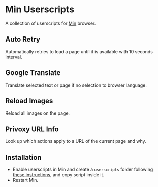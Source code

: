 # Min Userscripts

A collection of userscripts for [Min](https://minbrowser.org) browser.

## Auto Retry

Automatically retries to load a page until it is available with 10 seconds interval.

## Google Translate

Translate selected text or page if no selection to browser language.

## Reload Images

Reload all images on the page.

## Privoxy URL Info

Look up which actions apply to a URL of the current page and why.

## Installation

* Enable userscripts in Min and create a `userscripts` folder following [these instructions](https://github.com/minbrowser/min/wiki/userscripts), and copy script inside it.
* Restart Min.

